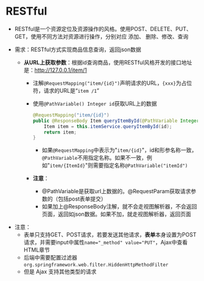 # RESTful

- RESTful是一个资源定位及资源操作的风格。使用POST、DELETE、PUT、GET，使用不同方法对资源进行操作，分别对应  添加、 删除、修改、查询

- 需求：RESTful方式实现商品信息查询，返回json数据

    - **从URL上获取参数**：根据id查询商品，使用RESTful风格开发的接口地址是：http://127.0.0.1/item/1

        - 注解`@RequestMapping("item/{id}")`声明请求的URL，`{xxx}`为占位符，请求的URL是“`item /1`”

        - 使用`@PathVariable() Integer id`获取URL上的数据

            ```java
            @RequestMapping("item/{id}")
            public @ResponseBody Item queryItemById(@PathVariable Integer id) {
                Item item = this.itemService.queryItemById(id);
                return item;
            }
            ```

            - 如果`@RequestMapping`中表示为"`item/{id}`"，id和形参名称一致，`@PathVariable`不用指定名称。如果不一致，例如"`item/{ItemId}`"则需要指定名称`@PathVariable("itemId")`

        - **注意**：

            - @PathVariable是获取url上数据的。@RequestParam获取请求参数的（包括post表单提交）
            - 如果加上@ResponseBody注解，就不会走视图解析器，不会返回页面，返回如json数据。如果不加，就走视图解析器，返回页面

* 注意：
    * 表单只支持GET、POST请求，若要发送其他请求，**表单**本身设置为POST请求，并需要input中属性`name="_method" value="PUT"`，Ajax中查看HTML章节
    * 后端中需要配置过滤器`org.springframework.web.filter.HiddenHttpMethodFilter`
    * 但是 Ajax 支持其他类型的请求

